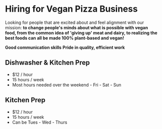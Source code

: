 Hiring for Vegan Pizza Business
=======

Looking for people that are excited about and feel alignment with our mission: **to change people's minds about what is possible with vegan food, from the common idea of 'giving up' meat and dairy, to realizing the best foods can all be made 100% plant-based and vegan!**

**Good communication skills**
**Pride in quality, efficient work**

Dishwasher & Kitchen Prep
-------
- $12 / hour
- 15 hours / week
- Most hours needed over the weekend - Fri - Sat - Sun

Kitchen Prep
-------
- $12 / hour
- 15 hours / week
- Can be Tues - Wed - Thurs
